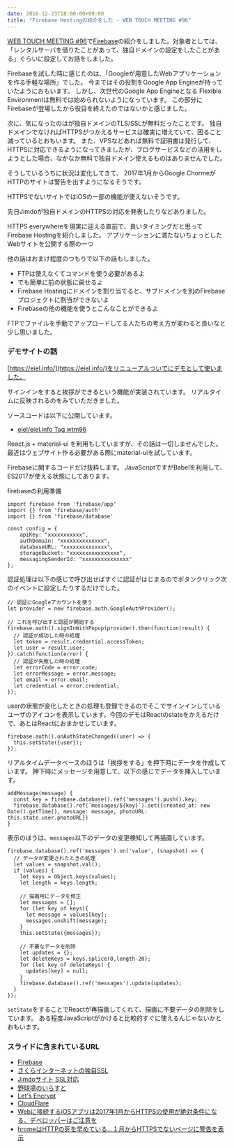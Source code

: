 ```yaml
---
date: 2016-12-23T18:00:00+09:00
title: "Firebase Hostingの紹介をした - WEB TOUCH MEETING #96"
---
```


[WEB TOUCH MEETING #96](https://wtm.connpass.com/event/45081/)で[Firebase](https://firebase.google.com/)の紹介をしました。対象者としては、「レンタルサーバを借りたことがあって、独自ドメインの設定をしたことがある」ぐらいに設定してお話をしました。

<script async class="speakerdeck-embed" data-id="ca045cba785440c6a83027d2127d9707" data-ratio="1.33333333333333" src="//speakerdeck.com/assets/embed.js"></script>

Firebaseを試した時に感じたのは、「Googleが用意したWebアプリケーションを作る手軽な場所」でした。
今まではその役割をGoogle App Engineが持っていたようにおもいます。
しかし、次世代のGoogle App Engineとなる Flexible Environmentは無料では始められないようになっています。
この部分にFirebaseが登場したから役目を終えたのではないかと感じました。

次に、気になったのはが独自ドメインのTLS/SSLが無料だったことです。
独自ドメインでなければHTTPSがつかえるサービスは確実に増えていて、困ること減っているとおもいます。
また、VPSなどあれば無料で証明書は発行して、HTTPSに対応できるようになってきましたが、ブログサービスなどの活用をしようとした場合、なかなか無料で独自ドメイン使えるものはありませんでした。

そうしているうちに状況は変化してきて、
2017年1月からGoogle ChormeがHTTPのサイトは警告を出すようになるそうです。

HTTPSでないサイトではiOSの一部の機能が使えないそうです。

先日Jimdoが独自ドメインのHTTPSの対応を発表したりなどありました。

HTTPS everywhereを現実に迎える直前で、良いタイミングだと思ってFirebase Hostingを紹介しました。
アプリケーションに満たないちょっとしたWebサイトを公開する際の一つ

他の話はおまけ程度のつもりで以下の話もしました。

* FTPは使えなくてコマンドを使う必要があるよ
* でも簡単に前の状態に戻せるよ
* Firebase Hostingにドメインを割り当てると、サブドメインを別のFirebaseプロジェクトに割当ができないよ
* Firebaseの他の機能を使うとこんなことができるよ

FTPでファイルを手動でアップロードしてる人たちの考え方が変わると良いなと少し思いました。

### デモサイトの話

[https://eiel.info/](https://eiel.info/)をリニューアルついでにデモとして使いました。

サインインをすると挨拶ができるという機能が実装されています。
リアルタイムに反映されるのをみていただきました。

ソースコードは以下に公開しています。

* [eiel/eiel.info Tag wtm96](https://github.com/eiel/eiel.info/tree/wtm96)

React.js + material-ui を利用もしていますが、その話は一切しませんでした。
最近はウェブサイト作る必要がある際にmaterial-uiを試しています。

Firebaseに関するコードだけ抜粋します。
JavaScriptですがBabelを利用して、ES2017が使える状態にしてあります。

firebaseの利用準備

```
import firebase from 'firebase/app'
import {} from 'firebase/auth'
import {} from 'firebase/database'

const config = {
    apiKey: "xxxxxxxxxxx",
    authDomain: "xxxxxxxxxxxxxx",
    databaseURL: "xxxxxxxxxxxxxx",
    storageBucket: "xxxxxxxxxxxxxxxx",
    messagingSenderId: "xxxxxxxxxxxxxxx"
};
```

認証処理は以下の感じで呼び出せばすぐに認証がはじまるのでボタンクリック次のイベントに設定したりするだけでした。

```
// 認証にGoogleアカウントを使う
let provider = new firebase.auth.GoogleAuthProvider();

// これを呼び出すと認証が開始する
firebase.auth().signInWithPopup(provider).then(function(result) {
  // 認証が成功した時の処理
  let token = result.credential.accessToken;
  let user = result.user;
}).catch(function(error) {
  // 認証が失敗した時の処理
  let errorCode = error.code;
  let errorMessage = error.message;
  let email = error.email;
  let credential = error.credential;
});
```

userの状態が変化したときの処理も登録できるのでそこでサインインしているユーザのアイコンを表示しています。今回のデモはReactのstateをかえるだけで、あとはReactにおまかせしています。

```
firebase.auth().onAuthStateChanged((user) => {
  this.setState({user});
});
```

リアルタイムデータベースのほうは「挨拶をする」を押下時にデータを作成しています。
押下時にメッセージを用意して、以下の感じでデータを挿入しています。

```
addMessage(message) {
  const key = firebase.database().ref('messages').push().key;
  firebase.database().ref(`messages/${key}`).set({created_at: new Date().getTime(), message: message, photoURL: this.state.user.photoURL})
}
```

表示のほうは、`messages`以下のデータの変更検知して再描画しています。

```
firebase.database().ref('messages').on('value', (snapshot) => {
  // データが変更されたときの処理
  let values = snapshot.val();
  if (values) {
    let keys = Object.keys(values);
    let length = keys.length;

    // 描画用にデータを修正
    let messages = [];
    for (let key of keys){
      let message = values[key];
      messages.unshift(message);
    }
    this.setState({messages});

    // 不要なデータを削除
    let updates = {};
    let deleteKeys = keys.splice(0,length-20);
    for (let key of deleteKeys) {
      updates[key] = null;
    }
    firebase.database().ref('messages').update(updates);
  }
});
```

`setState`をすることでReactが再描画してくれて、描画に不要データの削除をしています。
ある程度JavaScriptがかけると比較的すぐに使えるんじゃないかとおもいます。

### スライドに含まれているURL

* [Firebase](https://firebase.google.com/)
* [さくらインターネットの独自SSL](https://www.sakura.ad.jp/function/security/original-ssl.html)
* [Jimdoサイト SSL対応](https://jp.jimdo.com/2016/12/20/ssl-all/)
* [野球場のいらすと](https://azukichi.net/baseball/baseball055.html)
* [Let's Encrypt](https://letsencrypt.jp/)
* [CloudFlare](https://www.cloudflare.com/)
* [Webに接続するiOSアプリは2017年1月からHTTPSの使用が絶対条件になる、デベロッパーはご注意を](http://jp.techcrunch.com/2016/06/15/20160614apple-will-require-https-connections-for-ios-apps-by-the-end-of-2016/)
* [hromeはHTTPの死を早めている…１月からHTTPSでないページに警告を表示](http://jp.techcrunch.com/2016/09/09/20160908chrome-is-helping-kill-http/)
